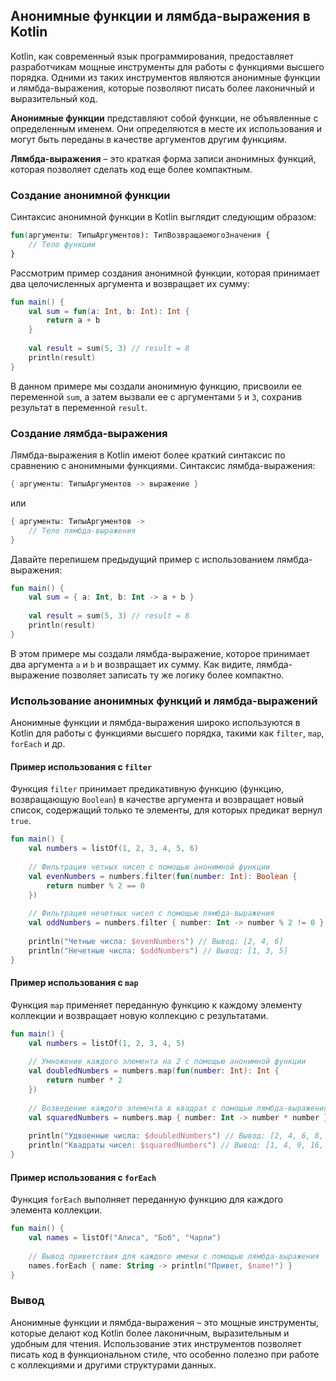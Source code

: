 ## Анонимные функции и лямбда-выражения в Kotlin

Kotlin, как современный язык программирования, предоставляет разработчикам мощные инструменты для работы с функциями высшего порядка. 
 Одними из таких инструментов являются анонимные функции и лямбда-выражения, которые позволяют писать более лаконичный и выразительный код.

**Анонимные функции** представляют собой функции, не объявленные с определенным именем. Они определяются в месте их использования и могут быть переданы в качестве аргументов другим функциям.

**Лямбда-выражения** – это краткая форма записи анонимных функций, которая позволяет сделать код еще более компактным.

### Создание анонимной функции

Синтаксис анонимной функции в Kotlin выглядит следующим образом:

```kotlin
fun(аргументы: ТипыАргументов): ТипВозвращаемогоЗначения {
    // Тело функции
}
```

Рассмотрим пример создания анонимной функции, которая принимает два целочисленных аргумента и возвращает их сумму:

```kotlin
fun main() {
    val sum = fun(a: Int, b: Int): Int {
        return a + b
    }
    
    val result = sum(5, 3) // result = 8
    println(result) 
}
```

В данном примере мы создали анонимную функцию, присвоили ее переменной `sum`, а затем вызвали ее с аргументами `5` и `3`, сохранив результат в переменной `result`.

### Создание лямбда-выражения

Лямбда-выражения в Kotlin имеют более краткий синтаксис по сравнению с анонимными функциями. Синтаксис лямбда-выражения:

```kotlin
{ аргументы: ТипыАргументов -> выражение }
```

или

```kotlin
{ аргументы: ТипыАргументов ->
    // Тело лямбда-выражения
}
```

Давайте перепишем предыдущий пример с использованием лямбда-выражения:

```kotlin
fun main() {
    val sum = { a: Int, b: Int -> a + b }
    
    val result = sum(5, 3) // result = 8
    println(result) 
}
```

В этом примере мы создали лямбда-выражение, которое принимает два аргумента `a` и `b` и возвращает их сумму. Как видите, лямбда-выражение позволяет записать ту же логику более компактно.

### Использование анонимных функций и лямбда-выражений

Анонимные функции и лямбда-выражения широко используются в Kotlin для работы с функциями высшего порядка, такими как `filter`, `map`, `forEach` и др. 

#### Пример использования с `filter`

Функция `filter` принимает предикативную функцию (функцию, возвращающую `Boolean`) в качестве аргумента и возвращает новый список, содержащий только те элементы, для которых предикат вернул `true`.

```kotlin
fun main() {
    val numbers = listOf(1, 2, 3, 4, 5, 6)
    
    // Фильтрация четных чисел с помощью анонимной функции
    val evenNumbers = numbers.filter(fun(number: Int): Boolean {
        return number % 2 == 0
    })
    
    // Фильтрация нечетных чисел с помощью лямбда-выражения
    val oddNumbers = numbers.filter { number: Int -> number % 2 != 0 }
    
    println("Четные числа: $evenNumbers") // Вывод: [2, 4, 6]
    println("Нечетные числа: $oddNumbers") // Вывод: [1, 3, 5]
}
```

#### Пример использования с `map`

Функция `map` применяет переданную функцию к каждому элементу коллекции и возвращает новую коллекцию с результатами.

```kotlin
fun main() {
    val numbers = listOf(1, 2, 3, 4, 5)
    
    // Умножение каждого элемента на 2 с помощью анонимной функции
    val doubledNumbers = numbers.map(fun(number: Int): Int {
        return number * 2
    })
    
    // Возведение каждого элемента в квадрат с помощью лямбда-выражения
    val squaredNumbers = numbers.map { number: Int -> number * number }
    
    println("Удвоенные числа: $doubledNumbers") // Вывод: [2, 4, 6, 8, 10]
    println("Квадраты чисел: $squaredNumbers") // Вывод: [1, 4, 9, 16, 25]
}
```

#### Пример использования с `forEach`

Функция `forEach` выполняет переданную функцию для каждого элемента коллекции.

```kotlin
fun main() {
    val names = listOf("Алиса", "Боб", "Чарли")
    
    // Вывод приветствия для каждого имени с помощью лямбда-выражения
    names.forEach { name: String -> println("Привет, $name!") }
}
```

### Вывод

Анонимные функции и лямбда-выражения – это мощные инструменты, которые делают код Kotlin более лаконичным, выразительным и удобным для чтения. Использование этих инструментов позволяет писать код в функциональном стиле, что особенно полезно при работе с коллекциями и другими структурами данных. 

